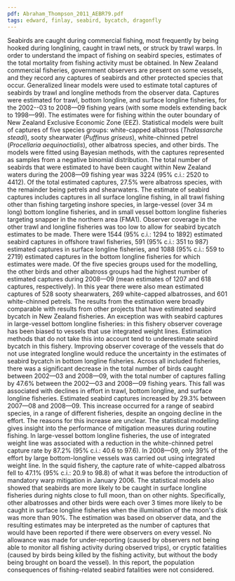 ```yaml
---
pdf: Abraham_Thompson_2011_AEBR79.pdf
tags: edward, finlay, seabird, bycatch, dragonfly
---
```

Seabirds are caught during commercial fishing, most frequently by being hooked during longlining, caught in trawl nets, or struck by trawl warps. In order to understand the impact of fishing on seabird species, estimates of the total mortality from fishing activity must be obtained. In New Zealand commercial fisheries, government observers are present on some vessels, and they record any captures of seabirds and other protected species that occur. Generalized linear models were used to estimate total captures of seabirds by trawl and longline methods from the observer data. Captures were estimated for trawl, bottom longline, and surface longline fisheries, for the 2002--03 to 2008—09 fishing years (with some models extending back to 1998—99). The estimates were for fishing within the outer boundary of New Zealand Exclusive Economic Zone (EEZ). Statistical models were built of captures of five species groups: white-capped albatross (*Thalassarche steadi*), sooty shearwater (*Puffinus griseus*), white-chinned petrel (*Procellaria aequinoctialis*), other albatross species, and other birds. The models were fitted using Bayesian methods, with the captures represented as samples from a negative binomial distribution. The total number of seabirds that were estimated to have been caught within New Zealand waters during the 2008—09 fishing year was 3224 (95% c.i.: 2520 to 4412). Of the total estimated captures, 27.5% were albatross species, with the remainder being petrels and shearwaters. The estimate of seabird captures includes captures in all surface longline fishing, in all trawl fishing other than fishing targeting inshore species, in large-vessel (over 34 m long) bottom longline fisheries, and in small vessel bottom longline fisheries targeting snapper in the northern area (FMA1). Observer coverage in the other trawl and longline fisheries was too low to allow for seabird bycatch estimates to be made. There were 1544 (95% c.i.: 1294 to 1892) estimated seabird captures in offshore trawl fisheries, 591 (95% c.i.: 351 to 987) estimated captures in surface longline fisheries, and 1088 (95% c.i.: 559 to 2719) estimated captures in the bottom longline fisheries for which estimates were made. Of the five species groups used for the modelling, the other birds and other albatross groups had the highest number of estimated captures during 2008—09 (mean estimates of 1207 and 618 captures, respectively). In this year there were also mean estimated captures of 528 sooty shearwaters, 269 white-capped albatrosses, and 601 white-chinned petrels. The results from the estimation were broadly comparable with results from other projects that have estimated seabird bycatch in New Zealand fisheries. An exception was with seabird captures in large-vessel bottom longline fisheries: in this fishery observer coverage has been biased to vessels that use integrated weight lines. Estimation methods that do not take this into account tend to underestimate seabird bycatch in this fishery. Improving observer coverage of the vessels that do not use integrated longline would reduce the uncertainty in the estimates of seabird bycatch in bottom longline fisheries. Across all included fisheries, there was a significant decrease in the total number of birds caught between 2002—03 and 2008—09, with the total number of captures falling by 47.6% between the 2002—03 and 2008—09 fishing years. This fall was associated with declines in effort in trawl, bottom longline, and surface longline fisheries. Estimated seabird captures increased by 29.3% between 2007—08 and 2008—09. This increase occurred for a range of seabird species, in a range of different fisheries, despite an ongoing decline in the effort. The reasons for this increase are unclear. The statistical modelling gives insight into the performance of mitigation measures during routine fishing. In large-vessel bottom longline fisheries, the use of integrated weight line was associated with a reduction in the white-chinned petrel capture rate by 87.2% (95% c.i.: 40.6 to 97.6). In 2008—09, only 39% of the effort by large bottom-longline vessels was carried out using integrated weight line. In the squid fishery, the capture rate of white-capped albatross fell to 47.1% (95% c.i.: 20.9 to 98.8) of what it was before the introduction of mandatory warp mitigation in January 2006. The statistical models also showed that seabirds are more likely to be caught in surface longline fisheries during nights close to full moon, than on other nights. Specifically, other albatrosses and other birds were each over 3 times more likely to be caught in surface longline fisheries when the illumination of the moon's disk was more than 90%. The estimation was based on observer data, and the resulting estimates may be interpreted as the number of captures that would have been reported if there were observers on every vessel. No allowance was made for under-reporting (caused by observers not being able to monitor all fishing activity during observed trips), or cryptic fatalities (caused by birds being killed by the fishing activity, but without the body being brought on board the vessel). In this report, the population consequences of fishing-related seabird fatalities were not considered.
